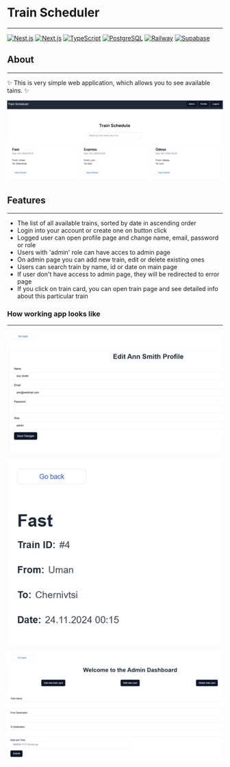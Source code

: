 # Train Scheduler

---

[![Nest.js](https://img.shields.io/badge/Nest.js-E0234E?style=for-the-badge&logo=NestJS&logoColor=white)](https://shields.io) [![Next.js](https://img.shields.io/badge/Next.js-000000?style=for-the-badge&logo=Next.js&logoColor=white)](https://shields.io) [![TypeScript](https://img.shields.io/badge/TypeScript-3178C6?style=for-the-badge&logo=TypeScript&logoColor=white)](https://shields.io) [![PostgreSQL](https://img.shields.io/badge/PostgreSQL-4169E1?style=for-the-badge&logo=PostgreSQL&logoColor=white)](https://shields.io) [![Railway](https://img.shields.io/badge/Railway-00B2A9?style=for-the-badge&logo=Railway&logoColor=white)](https://shields.io) [![Supabase](https://img.shields.io/badge/Supabase-3ECF8E?style=for-the-badge&logo=Supabase&logoColor=white)](https://shields.io)

## About

---

✨ This is very simple web application, which allows you to see available tains. ✨

[![Main](./assets/main.jpg)](./assets/main.jpg)

## Features

---

- The list of all available trains, sorted by date in ascending order
- Login into your account or create one on button click
- Logged user can open profile page and change name, email, password or role
- Users with 'admin' role can have acces to admin page
- On admin page you can add new train, edit or delete existing ones
- Users can search train by name, id or date on main page
- If user don't have access to admin page, they will be redirected to error page
- If you click on train card, you can open train page and see detailed info about this particular train

### How working app looks like

---

[![Profile](./assets/profile.jpg)](./assets/profile.jpg)

[![Train](./assets/train.jpg)](./assets/train.jpg)

[![Admin](./assets/admin.jpg)](./assets/admin.jpg)
